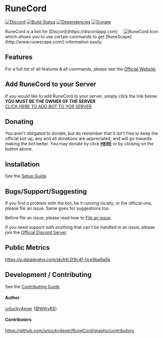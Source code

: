 RuneCord
========
[![Discord](https://discordapp.com/api/guilds/168550901836021761/widget.png?style=shield)](https://discord.me/runecord)
[![Build Status](https://travis-ci.org/unlucky4ever/RuneCord.svg?branch=master)](https://travis-ci.org/unlucky4ever/RuneCord)
[![Dependencies](https://david-dm.org/unlucky4ever/RuneCord.svg)](https://david-dm.org/unlucky4ever/RuneCord)
[![Donate](https://img.shields.io/badge/paypal-donate-green.svg)](https://paypal.me/unlucky4ever)

<img src="http://i.imgur.com/TkiKjWM.png" alt="RuneCord Icon" align="right" />
RuneCord is a bot for [Discord](https://discordapp.com) which allows you to use certain commands to get [RuneScape](http://www.runescape.com/) information easily.

Features
--------
For a full list of all features &amp; all commands, please see the [Official Website](https://unlucky4ever.github.io/RuneCord/)

Add RuneCord to your Server
---------------------------
If you would like to add RuneCord to your server, simply click the link below. **YOU MUST BE THE OWNER OF THE SERVER**  
[CLICK HERE TO ADD BOT TO YOR SERVER](https://discordapp.com/oauth2/authorize?&client_id=168215284161708032&scope=bot&permissions=12659727)

Donating
--------
You aren't obligated to donate, but do remember that it isn't free to keep the official bot up, any and all donations are appreciated, and will go towards making the bot better. You may donate by click **[HERE](https://paypal.me/unlucky4ever)** or by clicking on the button above.

Installation
------------
See the [Setup Guide](https://github.com/unlucky4ever/RuneCord/wiki/Setup-Guide)

Bugs/Support/Suggesting
-------------------------
If you find a problem with the bot, be it running locally, or the official one, please file an issue. Same goes for suggestions too.

Before file an issue, please read how to [File an issue](https://github.com/unlucky4ever/RuneCord/blob/master/CONTRIBUTING.md#file-an-issue).

If you need support with anything that can't be handled in an issue, please join the [Official Discord Server](https://discord.me/runecord).

Public Metrics
--------------
https://p.datadoghq.com/sb/bfc2f9c4f-0ce9ba9a5b

Development / Contributing
--------------------------
See the [Contributing Guide](https://github.com/unlucky4ever/RuneCord/blob/master/CONTRIBUTING.md#development)

#### Author
[unlucky4ever](https://github.com/unlucky4ever) ([@WittyRS](https://twitter.com/WittyRS))

#### Contributers
https://github.com/unlucky4ever/RuneCord/graphs/contributors
